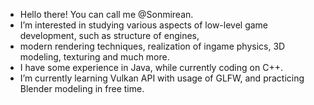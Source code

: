 - Hello there! You can call me @Sonmirean.
- I’m interested in studying various aspects of low-level game development, such as structure of engines,
- modern rendering techniques, realization of ingame physics, 3D modeling, texturing and much more.
- I have some experience in Java, while currently coding on C++.
- I’m currently learning Vulkan API with usage of GLFW, and practicing Blender modeling in free time.

<!---
Sonmirean/Sonmirean is a ✨ special ✨ repository because its `README.md` (this file) appears on your GitHub profile.
You can click the Preview link to take a look at your changes.
--->
